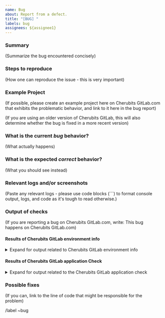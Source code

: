 ```yaml
---
name: Bug
about: Report from a defect.
title: "[BUG] "
labels: bug
assignees: ${assignee1}
---
```


<!---
Please read this!

Before opening a new issue, make sure to search for keywords in the issues
filtered by the "regression" or "bug" label:

- https://projects.cherubits.hu:443/issues?label_name%5B%5D=regression
- https://projects.cherubits.hu:443/issues?label_name%5B%5D=bug

and verify the issue you're about to submit isn't a duplicate.
--->

### Summary

(Summarize the bug encountered concisely)

### Steps to reproduce

(How one can reproduce the issue - this is very important)

### Example Project

(If possible, please create an example project here on Cherubits GitLab.com that exhibits the problematic behavior, and link to it here in the bug report)

(If you are using an older version of Cherubits GitLab, this will also determine whether the bug is fixed in a more recent version)

### What is the current *bug* behavior?

(What actually happens)

### What is the expected *correct* behavior?

(What you should see instead)

### Relevant logs and/or screenshots

(Paste any relevant logs - please use code blocks (```) to format console output,
logs, and code as it's tough to read otherwise.)

### Output of checks

(If you are reporting a bug on Cherubits GitLab.com, write: This bug happens on Cherubits GitLab.com)

#### Results of Cherubits GitLab environment info

<details>
<summary>Expand for output related to Cherubits GitLab environment info</summary>
<pre>

(For installations with omnibus-Cherubits GitLab package run and paste the output of:
`sudo Cherubits GitLab-rake Cherubits GitLab:env:info`)

(For installations from source run and paste the output of:
`sudo -u git -H bundle exec rake Cherubits GitLab:env:info RAILS_ENV=production`)

</pre>
</details>

#### Results of Cherubits GitLab application Check

<details>
<summary>Expand for output related to the Cherubits GitLab application check</summary>
<pre>

(For installations with omnibus-Cherubits GitLab package run and paste the output of:
`sudo Cherubits GitLab-rake Cherubits GitLab:check SANITIZE=true`)

(For installations from source run and paste the output of:
`sudo -u git -H bundle exec rake Cherubits GitLab:check RAILS_ENV=production SANITIZE=true`)

(we will only investigate if the tests are passing)

</pre>
</details>

### Possible fixes

(If you can, link to the line of code that might be responsible for the problem)

/label ~bug
